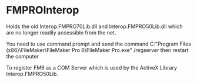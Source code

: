 # FMPROInterop
Holds the old Interop.FMPRO70Lib.dll and Interop.FMPRO50Lib.dll which are no longer readily accessible from the net.

You need to use command prompt and send the command
C:\"Program Files (x86)\FileMaker\FileMaker Pro 6\FileMaker Pro.exe" /regserver
then restart the computer
 
To register FM6 as a COM Server which is used by the ActiveX Library Interop.FMPRO50Lib.
